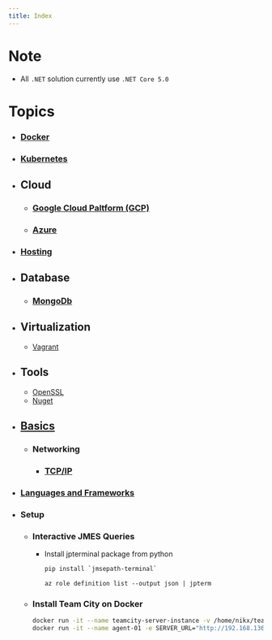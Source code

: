 ```yaml
---
title: Index
---
```


# Note
- All `.NET` solution currently use `.NET Core 5.0`

# Topics
- ### [Docker](docker)
- ### [Kubernetes](kubernetes)
- ## Cloud
	- ### [Google Cloud Paltform (GCP)](gcp)
    - ### [Azure](azure)
- ### [Hosting](hosting)
- ## Database
	- ### [MongoDb](mongodb)
- ## Virtualization
	- [Vagrant](vagrant)
- ## Tools
    - [OpenSSL](openssl)
  	- [Nuget](nuget)
- ## [Basics](basics)
	- ### Networking
		- ### [TCP/IP](basics/networking/TcpIp)
- ### [Languages and Frameworks](frameworks)	
- ### Setup
	- ### Interactive JMES Queries
		- Install jpterminal package from python
		  ```bash
		  pip install `jmsepath-terminal`
		  ```
		  ```azurecli
		  az role definition list --output json | jpterm
		  ```
	- ### Install Team City on Docker
		```bash
        docker run -it --name teamcity-server-instance -v /home/nikx/team-city/datadir:/data/teamcity_server/datadir -v /home/nikx/team-city/logs:/opt/teamcity/logs -p 9000:8111 jetbrains/teamcity-server
		docker run -it --name agent-01 -e SERVER_URL="http://192.168.136.129:9000/" -v /home/nikx/config:/data/teamcity_agent/conf jetbrains/teamcity-agent		
        ```

